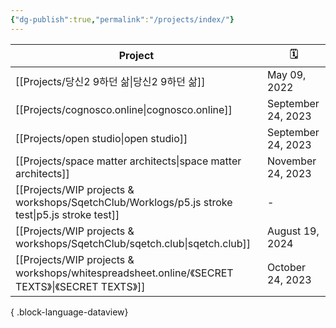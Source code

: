 ```yaml
---
{"dg-publish":true,"permalink":"/projects/index/"}
---
```



| Project                                                                                           | 🗓️                |
| ------------------------------------------------------------------------------------------------- | ------------------ |
| [[Projects/당신2 9하던 삶\|당신2 9하던 삶]]                                                              | May 09, 2022       |
| [[Projects/cognosco.online\|cognosco.online]]                                                  | September 24, 2023 |
| [[Projects/open studio\|open studio]]                                                          | September 24, 2023 |
| [[Projects/space matter architects\|space matter architects]]                                  | November 24, 2023  |
| [[Projects/WIP projects & workshops/SqetchClub/Worklogs/p5.js stroke test\|p5.js stroke test]] | \-                 |
| [[Projects/WIP projects & workshops/SqetchClub/sqetch.club\|sqetch.club]]                      | August 19, 2024    |
| [[Projects/WIP projects & workshops/whitespreadsheet.online/《SECRET TEXTS》\|《SECRET TEXTS》]]   | October 24, 2023   |

{ .block-language-dataview}
